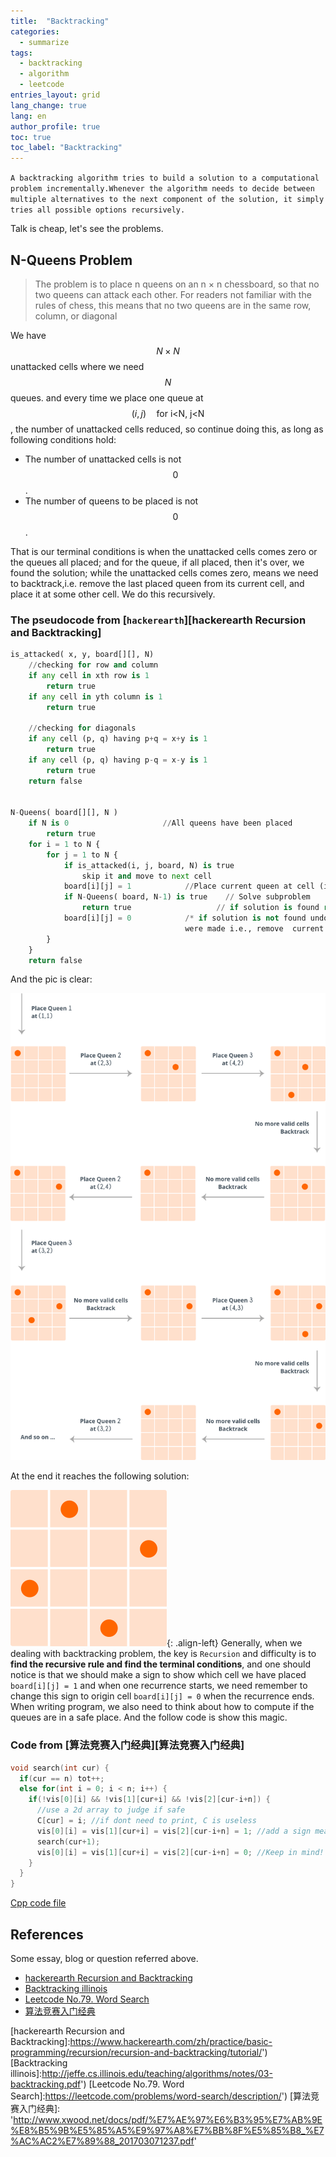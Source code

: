 ```yaml
---
title:  "Backtracking"
categories:
  - summarize
tags: 
  - backtracking
  - algorithm
  - leetcode
entries_layout: grid
lang_change: true
lang: en
author_profile: true
toc: true
toc_label: "Backtracking"
---
```

`A backtracking algorithm tries to build a solution to a computational problem incrementally.Whenever the algorithm needs to decide between multiple alternatives to the next component of the solution, it simply tries all possible options recursively.`

Talk is cheap, let's see the problems.

## N-Queens Problem

>The problem is to place n queens on an n × n chessboard, so that no two queens can attack each other. For readers not familiar with the rules of chess, this means that no two queens are in the same row, column, or diagonal

We have $$N\times{N}$$ unattacked cells where we need $$N$$ queues. and every time we place one queue at $$(i, j)\quad \text{for i<N, j<N}$$, the number of unattacked cells reduced, so continue doing this, as long as following conditions hold:

- The number of unattacked cells is not $$0$$.
- The number of queens to be placed is not $$0$$.

That is our terminal conditions is when the unattacked cells comes zero or the queues all placed; and for the queue, if all placed, then it's over, we found the solution; while the unattacked cells comes zero, means we need to backtrack,i.e. remove the last placed queen from its current cell, and place it at some other cell. We do this recursively.

### The pseudocode from [`hackerearth`][hackerearth Recursion and Backtracking]

```python
is_attacked( x, y, board[][], N)
    //checking for row and column
    if any cell in xth row is 1
        return true
    if any cell in yth column is 1
        return true

    //checking for diagonals
    if any cell (p, q) having p+q = x+y is 1          
        return true
    if any cell (p, q) having p-q = x-y is 1
        return true
    return false


N-Queens( board[][], N )
    if N is 0                     //All queens have been placed
        return true
    for i = 1 to N {
        for j = 1 to N {
            if is_attacked(i, j, board, N) is true
                skip it and move to next cell
            board[i][j] = 1            //Place current queen at cell (i,j)
            if N-Queens( board, N-1) is true    // Solve subproblem
                return true                   // if solution is found return true
            board[i][j] = 0            /* if solution is not found undo whatever changes 
                                       were made i.e., remove  current queen from (i,j)*/
        }
    }
    return false
```

And the pic is clear:

![n-queue](/images/2018-08-06-backtracking/n-queue.png)

At the end it reaches the following solution:

![n-queue-end](/images/2018-08-06-backtracking/n-queue-end.png){: .align-left}
Generally, when we dealing with backtracking problem, the key is `Recursion` and difficulty is to **find the recursive rule and find the terminal conditions**, and one should notice is that we should make a sign to show which cell we have placed `board[i][j] = 1` and when one recurrence starts, we need remember to change this sign to origin cell `board[i][j] = 0` when the recurrence ends. When writing program, we also need to think about how to compute if the queues are in a safe place. And the follow code is show this magic.

### Code from [算法竞赛入门经典][算法竞赛入门经典]

```cpp
void search(int cur) {
  if(cur == n) tot++;
  else for(int i = 0; i < n; i++) {
    if(!vis[0][i] && !vis[1][cur+i] && !vis[2][cur-i+n]) {
      //use a 2d array to judge if safe
      C[cur] = i; //if dont need to print, C is useless
      vis[0][i] = vis[1][cur+i] = vis[2][cur-i+n] = 1; //add a sign means not safe
      search(cur+1);
      vis[0][i] = vis[1][cur+i] = vis[2][cur-i+n] = 0; //Keep in mind! change it back
    }
  }
}
```
[Cpp code file](/files/nqueue.cpp)

## References

Some essay, blog or question referred above.

- [hackerearth Recursion and Backtracking]('https://www.hackerearth.com/zh/practice/basic-programming/recursion/recursion-and-backtracking/tutorial/')
- [Backtracking illinois]('http://jeffe.cs.illinois.edu/teaching/algorithms/notes/03-backtracking.pdf')
- [Leetcode No.79. Word Search]('https://leetcode.com/problems/word-search/description/')
- [算法竞赛入门经典]('http://www.xwood.net/docs/pdf/%E7%AE%97%E6%B3%95%E7%AB%9E%E8%B5%9B%E5%85%A5%E9%97%A8%E7%BB%8F%E5%85%B8_%E7%AC%AC2%E7%89%88_201703071237.pdf')

[hackerearth Recursion and Backtracking]:https://www.hackerearth.com/zh/practice/basic-programming/recursion/recursion-and-backtracking/tutorial/')
[Backtracking illinois]:http://jeffe.cs.illinois.edu/teaching/algorithms/notes/03-backtracking.pdf')
[Leetcode No.79. Word Search]:https://leetcode.com/problems/word-search/description/')
[算法竞赛入门经典]: 'http://www.xwood.net/docs/pdf/%E7%AE%97%E6%B3%95%E7%AB%9E%E8%B5%9B%E5%85%A5%E9%97%A8%E7%BB%8F%E5%85%B8_%E7%AC%AC2%E7%89%88_201703071237.pdf'